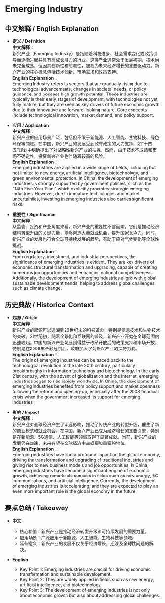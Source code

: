 # Emerging Industry

## 中文解释 / English Explanation

* **定义 / Definition**  
  **中文解释**：  
  新兴产业（Emerging Industry）是指随着科技进步、社会需求变化或政策引导而逐渐兴起并具有高成长潜力的行业。这类产业通常处于发展初期，技术尚未完全成熟，但因其创新性和前瞻性，被视为未来经济增长的重要驱动力。新兴产业的核心概念包括技术创新、市场需求和政策支持。  
  **English Explanation**：  
  Emerging Industry refers to sectors that are gradually rising due to technological advancements, changes in societal needs, or policy guidance, and possess high growth potential. These industries are typically in their early stages of development, with technologies not yet fully mature, but they are seen as key drivers of future economic growth due to their innovative and forward-looking nature. Core concepts include technological innovation, market demand, and policy support.

* **应用 / Application**  
  **中文解释**：  
  新兴产业的应用场景广泛，包括但不限于新能源、人工智能、生物科技、绿色环保等领域。在中国，新兴产业的发展受到政府政策的大力支持，如“十四五”规划中明确提出了对战略性新兴产业的扶持。然而，由于技术不成熟和市场不确定性，投资新兴产业也伴随着较高的风险。  
  **English Explanation**：  
  Emerging industries are applied in a wide range of fields, including but not limited to new energy, artificial intelligence, biotechnology, and green environmental protection. In China, the development of emerging industries is strongly supported by government policies, such as the "14th Five-Year Plan," which explicitly promotes strategic emerging industries. However, due to immature technologies and market uncertainties, investing in emerging industries also carries significant risks.

* **重要性 / Significance**  
  **中文解释**：  
  从监管、投资和产业角度来看，新兴产业的重要性不言而喻。它们是推动经济结构转型升级的关键力量，能够创造大量就业机会，提升国家竞争力。同时，新兴产业的发展也符合全球可持续发展的趋势，有助于应对气候变化等全球性挑战。  
  **English Explanation**：  
  From regulatory, investment, and industrial perspectives, the significance of emerging industries is evident. They are key drivers of economic structural transformation and upgrading, capable of creating numerous job opportunities and enhancing national competitiveness. Additionally, the development of emerging industries aligns with global sustainable development trends, helping to address global challenges such as climate change.

## 历史典故 / Historical Context

* **起源 / Origin**  
  **中文解释**：  
  新兴产业的起源可以追溯到20世纪末的科技革命，特别是信息技术和生物技术的突破。21世纪初，随着全球化和互联网的普及，新兴产业开始在全球范围内迅速崛起。中国的新兴产业发展则得益于改革开放后的政策支持和市场开放，特别是在2008年金融危机后，政府加大了对新兴产业的扶持力度。  
  **English Explanation**：  
  The origin of emerging industries can be traced back to the technological revolution of the late 20th century, particularly breakthroughs in information technology and biotechnology. In the early 21st century, with the advent of globalization and the internet, emerging industries began to rise rapidly worldwide. In China, the development of emerging industries benefited from policy support and market openness following the reform and opening-up, especially after the 2008 financial crisis when the government increased its support for emerging industries.

* **影响 / Impact**  
  **中文解释**：  
  新兴产业对全球经济产生了深远影响，推动了传统产业的转型升级，催生了新的商业模式和就业机会。在中国，新兴产业已成为经济增长的重要引擎，特别是在新能源、5G通信、人工智能等领域取得了显著成就。当前，新兴产业的发展仍在加速，未来有望在全球经济中占据更加重要的地位。  
  **English Explanation**：  
  Emerging industries have had a profound impact on the global economy, driving the transformation and upgrading of traditional industries and giving rise to new business models and job opportunities. In China, emerging industries have become a significant engine of economic growth, achieving remarkable success in fields such as new energy, 5G communications, and artificial intelligence. Currently, the development of emerging industries is accelerating, and they are expected to play an even more important role in the global economy in the future.

## 要点总结 / Takeaway

* **中文**  
  - 核心价值：新兴产业是推动经济转型升级和可持续发展的重要力量。  
  - 应用场景：广泛应用于新能源、人工智能、生物科技等领域。  
  - 延伸意义：新兴产业的发展不仅关乎经济增长，还涉及全球性问题的解决。

* **English**  
  - Key Point 1: Emerging industries are crucial for driving economic transformation and sustainable development.  
  - Key Point 2: They are widely applied in fields such as new energy, artificial intelligence, and biotechnology.  
  - Key Point 3: The development of emerging industries is not only about economic growth but also about addressing global challenges.